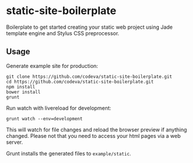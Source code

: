 # static-site-boilerplate

Boilerplate to get started creating your static web project using Jade template engine and Stylus CSS preprocessor.

## Usage

Generate example site for production:
```
git clone https://github.com/codeva/static-site-boilerplate.git
cd https://github.com/codeva/static-site-boilerplate.git
npm install
bower install
grunt
```
Run watch with livereload for development:
```
grunt watch --env=development
```
This will watch for file changes and reload the browser preview if anything changed. Please not that you need to access your html pages via a web server.

Grunt installs the generated files to ```example/static```.
